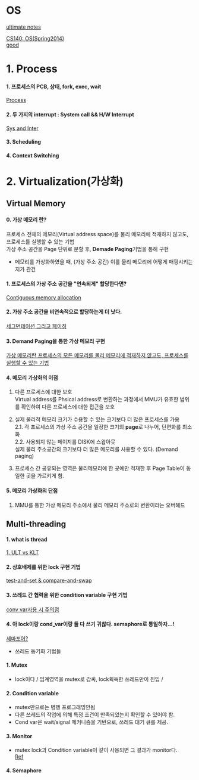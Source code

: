# OS

[ultimate notes](https://ajayardeshana.wordpress.com/operating-system/)  

[CS140: OS(Spring2014)](https://web.stanford.edu/~ouster/cgi-bin/cs140-spring14/lectures.php)  
[good](https://jhnyang.tistory.com/category/%EB%B3%84%EA%B1%B8%EB%8B%A4%ED%95%98%EB%8A%94%20IT/%EC%9A%B4%EC%98%81%EC%B2%B4%EC%A0%9C%20OS)  
# 1. Process  

#### 1. 프로세스의 PCB, 상태, fork, exec, wait  
[Process](/process/process.md)  

#### 2. 두 가지의 interrupt : System call && H/W Interrupt  
[Sys and Inter](/process/syscall-interrupt.md)  

#### 3. Scheduling  

#### 4. Context Switching  

# 2. Virtualization(가상화)  



## Virtual Memory  

#### 0. 가상 메모리 란?  
프로세스 전체의 메모리(Virtual address space)를 물리 메모리에 적재하지 않고도, 프로세스를 실행할 수 있는 기법  
가상 주소 공간을 Page 단위로 분할 후, **Demade Paging**기법을 통해 구현  


 * 메모리를 가상화하였을 때, (가상 주소 공간) 이를 물리 메모리에 어떻게 매핑시키는지가 관건  
 
#### 1. 프로세스의 가상 주소 공간을 "연속되게" 할당한다면?  
[Contiguous memory allocation](/memory-management/intro.md)  


#### 2. 가상 주소 공간을 비연속적으로 할당하는게 더 낫다.  
[세그먼테이션 그리고 페이징](/memory-management/discon.md)  

#### 3. Demand Paging을 통한 가상 메모리 구현  
[가상 메모리란 프로세스의 모든 메모리를 물리 메모리에 적재하지 않고도, 프로세스를 실행할 수 있는 기법](/memory-management/replacement.md)  


#### 4. 메모리 가상화의 이점  

1. 다른 프로세스에 대한 보호  
Virtual address를 Phsical address로 변환하는 과정에서 MMU가 유효한 범위를 확인하여 다른 프로세스에 대한 접근을 보호  

2. 실제 물리적 메모리 크기가 수용할 수 있는 크기보다 더 많은 프로세스를 가용  
2.1. 각 프로세스의 가상 주소 공간을 일정한 크기의 **page**로 나누어, 단편화를 최소화  
2.2. 사용되지 않는 페이지를 DISK에 스왑아웃  
실제 물리 주소공간의 크기보다 더 많은 메모리를 사용할 수 있다. (Demand paging)  

3. 프로세스 간 공유되는 영역은 물리메모리에 한 곳에만 적재한 후 Page Table이 동일한 곳을 가르키게 함.  

#### 5. 메모리 가상화의 단점  

1. MMU를 통한 가상 메모리 주소에서 물리 메모리 주소로의 변환이라는 오버헤드  





## Multi-threading  

#### 1. what is thread  
[1. ULT vs KLT](/thread.md)  

#### 2. 상호배제를 위한 lock 구현 기법  
>>
[test-and-set & compare-and-swap](/lock구현.md)  


#### 3. 쓰레드 간 협력을 위한 condition variable 구현 기법  
>> 
[conv var사용 시 주의점](/conditional-variable.md)  

#### 4. 아 lock이랑 cond_var이랑 둘 다 쓰기 귀찮다. semaphore로 통일하자...!  
[세마포어?](/semaphore.md)  

 
* 쓰레드 동기화 기법들  
#### 1. Mutex  
  * lock이다 / 임계영역을 mutex로 감싸, lock획득한 쓰레드만이 진입 /  
  
#### 2. Condition variable  
  * mutex만으로는 병행 프로그래밍안됨  
  * 다른 쓰레드의 작업에 의해 특정 조건이 만족되었는지 확인할 수 있어야 함.  
  * Cond var은 wait/signal 메커니즘을 기반으로, 쓰레드 대기 큐를 제공.  
  
  
#### 3. Monitor  
  * mutex lock과 Condition variable이 같이 사용되면 그 결과가 monitor다.  
  [Ref](https://web.stanford.edu/~ouster/cgi-bin/cs140-spring14/lecture.php?topic=locks)  
#### 4. Semaphore  


